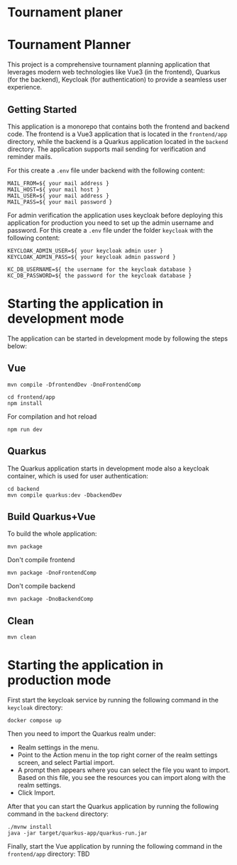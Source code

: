 # Tournament planer

# Tournament Planner

This project is a comprehensive tournament planning application that leverages modern web technologies like Vue3 (in the frontend), 
Quarkus (for the backend), Keycloak (for authentication) to provide a seamless user experience.

## Getting Started
This application is a monorepo that contains both the frontend and backend code. The frontend is a Vue3 application that 
is located in the `frontend/app` directory, while the backend is a Quarkus application located in the `backend` directory.
The application supports mail sending for verification and reminder mails.

For this create a `.env` file under backend with the following content:
```
MAIL_FROM=${ your mail address }
MAIL_HOST=${ your mail host }
MAIL_USER=${ your mail address }
MAIL_PASS=${ your mail password }
```
For admin verification the application uses keycloak before deploying this application for production you need to 
set up the admin username and password. For this create a `.env` file under the folder `keycloak` with the following content:
```env
KEYCLOAK_ADMIN_USER=${ your keycloak admin user }
KEYCLOAK_ADMIN_PASS=${ your keycloak admin password }

KC_DB_USERNAME=${ the username for the keycloak database }
KC_DB_PASSWORD=${ the password for the keycloak database }
```

# Starting the application in development mode
The application can be started in development mode by following the steps below:
## Vue
```shell
mvn compile -DfrontendDev -DnoFrontendComp
```

```shell
cd frontend/app
npm install
```

For compilation and hot reload
```shell
npm run dev
```

## Quarkus
The Quarkus application starts in development mode also a keycloak container, which is used for user authentication:
```shell
cd backend
mvn compile quarkus:dev -DbackendDev
```

## Build Quarkus+Vue
To build the whole application:
```shell
mvn package
```

Don't compile frontend
```shell
mvn package -DnoFrontendComp
```
Don't compile backend
```shell
mvn package -DnoBackendComp
```

## Clean
```shell
mvn clean
```

# Starting the application in production mode
First start the keycloak service by running the following command in the `keycloak` directory:
```shell
docker compose up
```
Then you need to import the Quarkus realm under:
- Realm settings in the menu.
- Point to the Action menu in the top right corner of the realm settings screen, and select Partial import.
- A prompt then appears where you can select the file you want to import. 
  Based on this file, you see the resources you can import along with the realm settings.
- Click Import.

After that you can start the Quarkus application by running the following command in the `backend` directory:
```shell
./mvnw install
java -jar target/quarkus-app/quarkus-run.jar
```

Finally, start the Vue application by running the following command in the `frontend/app` directory:
TBD

